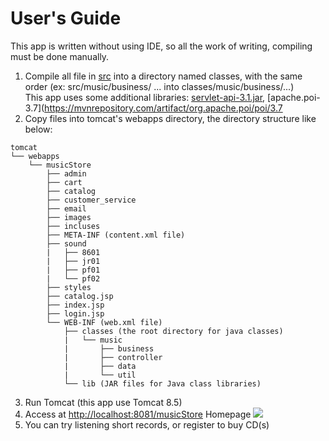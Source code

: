 # User's Guide

This app is written without using IDE, so all the work of writing, compiling must be done manually.  
1. Compile all file in [src](src) into a directory named classes, with the same order (ex: src/music/business/ ... into classes/music/business/...)  
This app uses some additional libraries: [servlet-api-3.1.jar](https://mvnrepository.com/artifact/javax.servlet/javax.servlet-api/3.1.0), [apache.poi-3.7](https://mvnrepository.com/artifact/org.apache.poi/poi/3.7  
2. Copy files into tomcat's webapps directory, the directory structure like below:  

```
tomcat
└── webapps
    └── musicStore
        ├── admin
        ├── cart
        ├── catalog
        ├── customer_service
        ├── email
        ├── images
        ├── incluses        
        ├── META-INF (content.xml file)
        ├── sound
        |   ├── 8601
        |   ├── jr01
        |   ├── pf01
        |   └── pf02
        ├── styles
        ├── catalog.jsp
        ├── index.jsp
        ├── login.jsp
        └── WEB-INF (web.xml file)
            ├── classes (the root directory for java classes)
            |   └── music
            |       ├── business
            |       ├── controller
            |       ├── data
            |       └── util
            └── lib (JAR files for Java class libraries)        

```
3. Run Tomcat (this app use Tomcat 8.5)
4. Access at [http://localhost:8081/musicStore](http://localhost:8081/musicStore)
Homepage
![](homapage.png)
5. You can try listening short records, or register to buy CD(s)